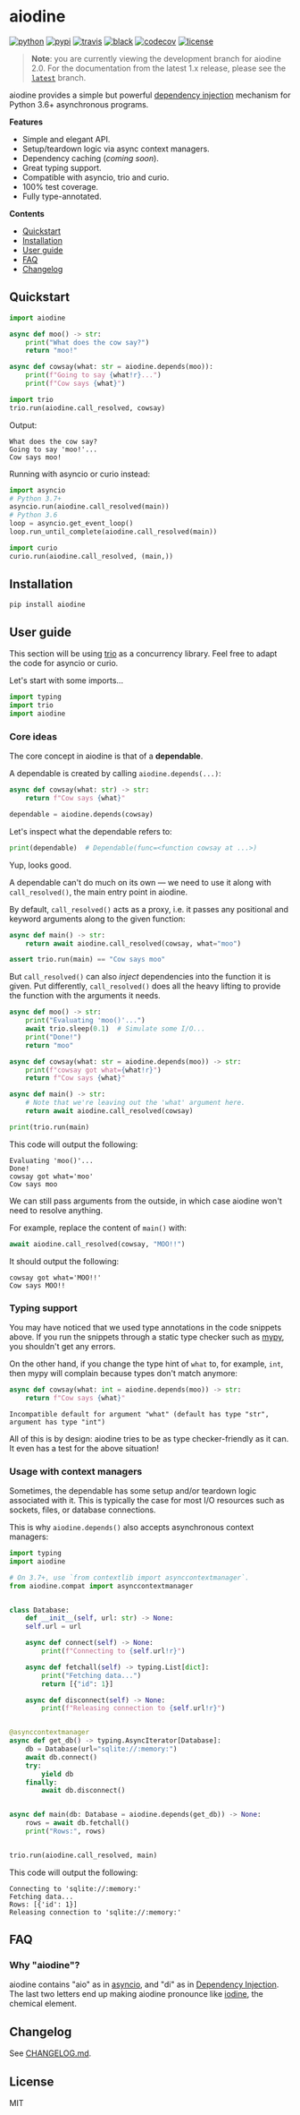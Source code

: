# aiodine

[![python](https://img.shields.io/pypi/pyversions/aiodine.svg?logo=python&logoColor=fed749&colorB=3770a0&label=)](https://www.python.org)
[![pypi](https://img.shields.io/pypi/v/aiodine.svg)][pypi-url]
[![travis](https://img.shields.io/travis/bocadilloproject/aiodine.svg)](https://travis-ci.org/bocadilloproject/aiodine)
[![black](https://img.shields.io/badge/code_style-black-000000.svg)](https://github.com/ambv/black)
[![codecov](https://codecov.io/gh/bocadilloproject/aiodine/branch/master/graph/badge.svg)](https://codecov.io/gh/bocadilloproject/aiodine)
[![license](https://img.shields.io/pypi/l/aiodine.svg)][pypi-url]

[pypi-url]: https://pypi.org/project/aiodine/

> **Note**: you are currently viewing the development branch for aiodine 2.0. For the documentation from the latest 1.x release, please see the [`latest`] branch.

[`latest`]: https://github.com/bocadilloproject/aiodine/tree/latest

aiodine provides a simple but powerful [dependency injection][di] mechanism for Python 3.6+ asynchronous programs.

**Features**

- Simple and elegant API.
- Setup/teardown logic via async context managers.
- Dependency caching (_coming soon_).
- Great typing support.
- Compatible with asyncio, trio and curio.
- 100% test coverage.
- Fully type-annotated.

**Contents**

- [Quickstart](#quickstart)
- [Installation](#installation)
- [User guide](#user-guide)
- [FAQ](#faq)
- [Changelog](#changelog)

## Quickstart

```python
import aiodine

async def moo() -> str:
    print("What does the cow say?")
    return "moo!"

async def cowsay(what: str = aiodine.depends(moo)):
    print(f"Going to say {what!r}...")
    print(f"Cow says {what}")

import trio
trio.run(aiodine.call_resolved, cowsay)
```

Output:

```console
What does the cow say?
Going to say 'moo!'...
Cow says moo!
```

Running with asyncio or curio instead:

```python
import asyncio
# Python 3.7+
asyncio.run(aiodine.call_resolved(main))
# Python 3.6
loop = asyncio.get_event_loop()
loop.run_until_complete(aiodine.call_resolved(main))

import curio
curio.run(aiodine.call_resolved, (main,))
```

## Installation

```
pip install aiodine
```

## User guide

This section will be using [trio](https://github.com/python-trio/trio) as a concurrency library. Feel free to adapt the code for asyncio or curio.

Let's start with some imports...

```python
import typing
import trio
import aiodine
```

### Core ideas

The core concept in aiodine is that of a **dependable**.

A dependable is created by calling `aiodine.depends(...)`:

```python
async def cowsay(what: str) -> str:
    return f"Cow says {what}"

dependable = aiodine.depends(cowsay)
```

Let's inspect what the dependable refers to:

```python
print(dependable)  # Dependable(func=<function cowsay at ...>)
```

Yup, looks good.

A dependable can't do much on its own — we need to use it along with `call_resolved()`, the main entry point in aiodine.

By default, `call_resolved()` acts as a proxy, i.e. it passes any positional and keyword arguments along to the given function:

```python
async def main() -> str:
    return await aiodine.call_resolved(cowsay, what="moo")

assert trio.run(main) == "Cow says moo"
```

But `call_resolved()` can also _inject_ dependencies into the function it is given. Put differently, `call_resolved()` does all the heavy lifting to provide the function with the arguments it needs.

```python
async def moo() -> str:
    print("Evaluating 'moo()'...")
    await trio.sleep(0.1)  # Simulate some I/O...
    print("Done!")
    return "moo"

async def cowsay(what: str = aiodine.depends(moo)) -> str:
    print(f"cowsay got what={what!r}")
    return f"Cow says {what}"

async def main() -> str:
    # Note that we're leaving out the 'what' argument here.
    return await aiodine.call_resolved(cowsay)

print(trio.run(main)
```

This code will output the following:

```console
Evaluating 'moo()'...
Done!
cowsay got what='moo'
Cow says moo
```

We can still pass arguments from the outside, in which case aiodine won't need to resolve anything.

For example, replace the content of `main()` with:

```python
await aiodine.call_resolved(cowsay, "MOO!!")
```

It should output the following:

```console
cowsay got what='MOO!!'
Cow says MOO!!
```

### Typing support

You may have noticed that we used type annotations in the code snippets above. If you run the snippets through a static type checker such as [mypy](http://mypy-lang.org/), you shouldn't get any errors.

On the other hand, if you change the type hint of `what` to, for example, `int`, then mypy will complain because types don't match anymore:

```python
async def cowsay(what: int = aiodine.depends(moo)) -> str:
    return f"Cow says {what}"
```

```console
Incompatible default for argument "what" (default has type "str", argument has type "int")
```

All of this is by design: aiodine tries to be as type checker-friendly as it can. It even has a test for the above situation!

### Usage with context managers

Sometimes, the dependable has some setup and/or teardown logic associated with it. This is typically the case for most I/O resources such as sockets, files, or database connections.

This is why `aiodine.depends()` also accepts asynchronous context managers:

```python
import typing
import aiodine

# On 3.7+, use `from contextlib import asynccontextmanager`.
from aiodine.compat import asynccontextmanager


class Database:
    def __init__(self, url: str) -> None:
    self.url = url

    async def connect(self) -> None:
        print(f"Connecting to {self.url!r}")

    async def fetchall(self) -> typing.List[dict]:
        print("Fetching data...")
        return [{"id": 1}]

    async def disconnect(self) -> None:
        print(f"Releasing connection to {self.url!r}")


@asynccontextmanager
async def get_db() -> typing.AsyncIterator[Database]:
    db = Database(url="sqlite://:memory:")
    await db.connect()
    try:
        yield db
    finally:
        await db.disconnect()


async def main(db: Database = aiodine.depends(get_db)) -> None:
    rows = await db.fetchall()
    print("Rows:", rows)


trio.run(aiodine.call_resolved, main)
```

This code will output the following:

```console
Connecting to 'sqlite://:memory:'
Fetching data...
Rows: [{'id': 1}]
Releasing connection to 'sqlite://:memory:'
```

## FAQ

### Why "aiodine"?

aiodine contains "aio" as in [asyncio], and "di" as in [Dependency Injection][di]. The last two letters end up making aiodine pronounce like [iodine], the chemical element.

[asyncio]: https://docs.python.org/3/library/asyncio.html
[di]: https://en.wikipedia.org/wiki/Dependency_injection
[iodine]: https://en.wikipedia.org/wiki/Iodine

## Changelog

See [CHANGELOG.md](https://github.com/bocadilloproject/aiodine/blob/master/CHANGELOG.md).

## License

MIT
